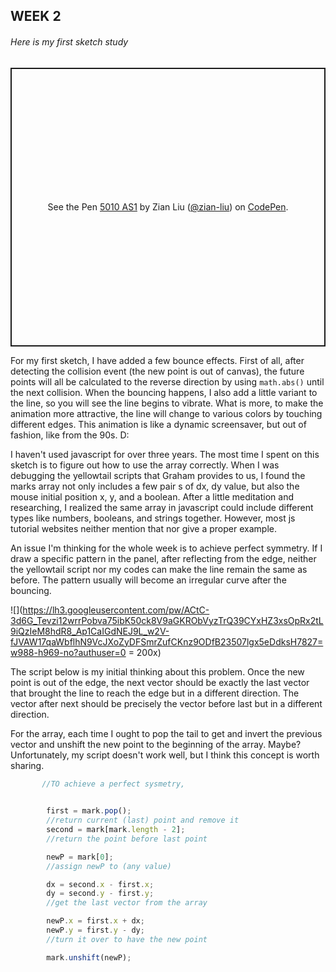 ## WEEK 2

###### Here is my first sketch study
<p class="codepen" data-height="446" data-theme-id="dark" data-default-tab="js,result" data-user="zian-liu" data-slug-hash="OJNEXKg" data-preview="true" style="height: 446px; box-sizing: border-box; display: flex; align-items: center; justify-content: center; border: 2px solid; margin: 1em 0; padding: 1em;" data-pen-title="5010 AS1">
  <span>See the Pen <a href="https://codepen.io/zian-liu/pen/OJNEXKg">
  5010 AS1</a> by Zian Liu (<a href="https://codepen.io/zian-liu">@zian-liu</a>)
  on <a href="https://codepen.io">CodePen</a>.</span>
</p>
<script async src="https://static.codepen.io/assets/embed/ei.js"></script>

For my first sketch, I have added a few bounce effects. First of all, after detecting the collision event (the new point is out of canvas), the future points will all be calculated to the reverse direction by using `math.abs()` until the next collision. When the bouncing happens, I also add a little variant to the line, so you will see the line begins to vibrate. What is more, to make the animation more attractive, the line will change to various colors by touching different edges. This animation is like a dynamic screensaver, but out of fashion, like from the 90s. D:

I haven't used javascript for over three years. The most time I spent on this sketch is to figure out how to use the array correctly. When I was debugging the yellowtail scripts that Graham provides to us, I found the marks array not only includes a few pair s of dx, dy value, but also the mouse initial position x, y, and a boolean. After a little meditation and researching, I realized the same array in javascript could include different types like numbers, booleans, and strings together. However, most js tutorial websites neither mention that nor give a proper example.


An issue I'm thinking for the whole week is to achieve perfect symmetry. If I draw a specific pattern in the panel, after reflecting from the edge, neither the yellowtail script nor my codes can make the line remain the same as before. The pattern usually will become an irregular curve after the bouncing.

![](https://lh3.googleusercontent.com/pw/ACtC-3d6G_Tevzi12wrrPobva75ibK50ck8V9aGKRObVyzTrQ39CYxHZ3xsOpRx2tL9iQzIeM8hdR8_Ap1CaIGdNEJ9L_w2V-fJVAW17qaWbflhN9VcJXoZyDFSmrZufCKnz9ODfB23507lgx5eDdksH7827=w988-h969-no?authuser=0 = 200x)

The script below is my initial thinking about this problem. Once the new point is out of the edge, the next vector should be exactly the last vector that brought the line to reach the edge but in a different direction. The vector after next should be precisely the vector before last but in a different direction. 

For the array, each time I ought to pop the tail to get and invert the previous vector and unshift the new point to the beginning of the array. Maybe?
Unfortunately, my script doesn't work well, but I think this concept is worth sharing.

```javascript
       //TO achieve a perfect sysmetry,

        
        first = mark.pop();
        //return current (last) point and remove it
        second = mark[mark.length - 2];
        //return the point before last point

        newP = mark[0];
        //assign newP to (any value)

        dx = second.x - first.x;
        dy = second.y - first.y;
        //get the last vector from the array

        newP.x = first.x + dx;
        newP.y = first.y - dy;        
        //turn it over to have the new point

        mark.unshift(newP);
```
